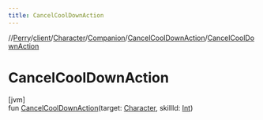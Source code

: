 ```yaml
---
title: CancelCoolDownAction
---
```

//[Perry](../../../../../index.html)/[client](../../../index.html)/[Character](../../index.html)/[Companion](../index.html)/[CancelCoolDownAction](index.html)/[CancelCoolDownAction](-cancel-cool-down-action.html)



# CancelCoolDownAction



[jvm]\
fun [CancelCoolDownAction](-cancel-cool-down-action.html)(target: [Character](../../index.html), skillId: [Int](https://kotlinlang.org/api/latest/jvm/stdlib/kotlin/-int/index.html))




